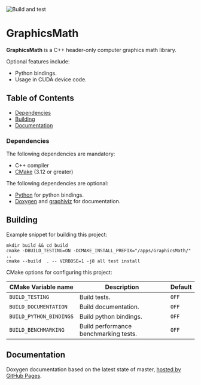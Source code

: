 ![Build and test](https://github.com/moddyz/GraphicsMath/workflows/Build%20and%20test/badge.svg)

# GraphicsMath

**GraphicsMath** is a C++ header-only computer graphics math library. 

Optional features include:
- Python bindings.
- Usage in CUDA device code.

## Table of Contents

- [Dependencies](#dependencies)
- [Building](#building)
- [Documentation](#documentation)

### Dependencies

The following dependencies are mandatory:
- C++ compiler
- [CMake](https://cmake.org/documentation/) (3.12 or greater)

The following dependencies are optional:
- [Python](https://www.python.org/) for python bindings.
- [Doxygen](https://www.doxygen.nl/index.html) and [graphiviz](https://graphviz.org/) for documentation.

## Building

Example snippet for building this project:
```
mkdir build && cd build
cmake -DBUILD_TESTING=ON -DCMAKE_INSTALL_PREFIX="/apps/GraphicsMath/" ..
cmake --build  . -- VERBOSE=1 -j8 all test install
```
CMake options for configuring this project:

| CMake Variable name     | Description                                                            | Default |
| ----------------------- | ---------------------------------------------------------------------- | ------- |
| `BUILD_TESTING`         | Build tests.                                                           | `OFF`   |
| `BUILD_DOCUMENTATION`   | Build documentation.                                                   | `OFF`   |
| `BUILD_PYTHON_BINDINGS` | Build python bindings.                                                 | `OFF`   |
| `BUILD_BENCHMARKING`    | Build performance benchmarking tests.                                  | `OFF`   |

## Documentation

Doxygen documentation based on the latest state of master, [hosted by GitHub Pages](https://moddyz.github.io/GraphicsMath/).
